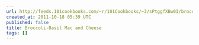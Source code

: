 ```yaml
---
url: http://feeds.101cookbooks.com/~r/101Cookbooks/~3/sPtggfXBw0I/broccolibasil-mac-and-cheese-recipe.html
created_at: 2011-10-18 05:39 UTC
published: false
title: Broccoli-Basil Mac and Cheese
tags: []
---
```



